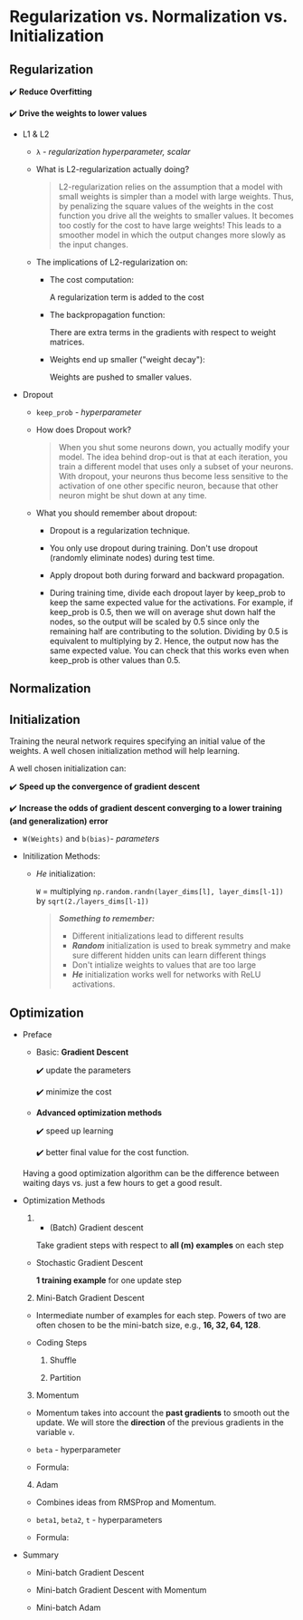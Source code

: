 # Regularization vs. Normalization vs. Initialization
## Regularization

:heavy_check_mark: **Reduce Overfitting**

:heavy_check_mark: **Drive the weights to lower values**

* L1 & L2

  * `λ` *- regularization hyperparameter, scalar*

  * What is L2-regularization actually doing?

      > L2-regularization relies on the assumption that a model with small weights is simpler than a model with large weights. Thus, by penalizing the square values of the weights in the cost function you drive all the weights to smaller values. It becomes too costly for the cost to have large weights! This leads to a smoother model in which the output changes more slowly as the input changes.

  * The implications of L2-regularization on:

    * The cost computation:

      A regularization term is added to the cost

    * The backpropagation function:

      There are extra terms in the gradients with respect to weight matrices.

    * Weights end up smaller ("weight decay"):

      Weights are pushed to smaller values.

* Dropout

  * `keep_prob` *- hyperparameter*

  * How does Dropout work?

    > When you shut some neurons down, you actually modify your model. The idea behind drop-out is that at each iteration, you train a different model that uses only a subset of your neurons. With dropout, your neurons thus become less sensitive to the activation of one other specific neuron, because that other neuron might be shut down at any time.

  * What you should remember about dropout:
    * Dropout is a regularization technique.

    * You only use dropout during training. Don't use dropout (randomly eliminate nodes) during test time.

    * Apply dropout both during forward and backward propagation.

    * During training time, divide each dropout layer by keep_prob to keep the same expected value for the activations. For example, if keep_prob is 0.5, then we will on average shut down half the nodes, so the output will be scaled by 0.5 since only the remaining half are contributing to the solution. Dividing by 0.5 is equivalent to multiplying by 2. Hence, the output now has the same expected value. You can check that this works even when keep_prob is other values than 0.5.

## Normalization

## Initialization

Training the neural network requires specifying an initial value of the weights. A well chosen initialization method will help learning.

A well chosen initialization can:

:heavy_check_mark: **Speed up the convergence of gradient descent**

:heavy_check_mark: **Increase the odds of gradient descent converging to a lower training (and generalization) error**

* `W(Weights)` and `b(bias)`- *parameters*

* Initilization Methods:

  * *He* initialization:

    `W` = multiplying `np.random.randn(layer_dims[l], layer_dims[l-1])` by `sqrt(2./layers_dims[l-1])`

    > ***Something to remember:***
    >- Different initializations lead to different results
    >- ***Random*** initialization is used to break symmetry and make sure different hidden units can learn different things
    >- Don't intialize weights to values that are too large
    >- ***He*** initialization works well for networks with ReLU activations.

## Optimization
* Preface

  * Basic: **Gradient Descent**

    :heavy_check_mark: update the parameters

    :heavy_check_mark: minimize the cost

  * **Advanced optimization methods**

    :heavy_check_mark: speed up learning

    :heavy_check_mark: better final value for the cost function.

  Having a good optimization algorithm can be the difference between waiting days vs. just a few hours to get a good result.

* Optimization Methods

  1. * (Batch) Gradient descent

      Take gradient steps with respect to **all (m) examples** on each step

    * Stochastic Gradient Descent

      **1 training example** for one update step

  2. Mini-Batch Gradient Descent

    * Intermediate number of examples for each step. Powers of two are often chosen to be the mini-batch size, e.g., **16, 32, 64, 128**.

    * Coding Steps

      1) Shuffle

      2) Partition

  3. Momentum

    * Momentum takes into account the **past gradients** to smooth out the update. We will store the **direction** of the previous gradients in the variable `v`.

    * `beta` - hyperparameter

    * Formula:

  4. Adam

    * Combines ideas from RMSProp and Momentum.

    * `beta1`, `beta2`, `t` - hyperparameters

    * Formula:

* Summary

  * Mini-batch Gradient Descent

  * Mini-batch Gradient Descent with Momentum

  * Mini-batch Adam
